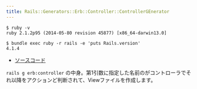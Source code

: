 ```yaml
---
title: Rails::Generators::Erb::Controller::ControllerGEnerator
---
```


```
$ ruby -v
ruby 2.1.2p95 (2014-05-80 revision 45877) [x86_64-darwin13.0]
```

```
$ bundle exec ruby -r rails -e 'puts Rails.version'
4.1.4
```

* [ソースコード](https://github.com/rails/rails/blob/v4.2.0.beta1/railties/lib/rails/generators/erb/controller/controller_generator.rb)

`rails g erb:controller` の中身。第1引数に指定した名前のがコントローラでそれ以降をアクションど判断されて、Viewファイルを作成します。
